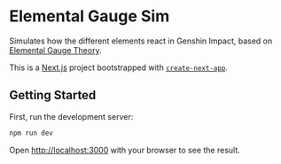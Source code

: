 # Elemental Gauge Sim
Simulates how the different elements react in Genshin Impact, based on [Elemental Gauge Theory](https://library.keqingmains.com/combat-mechanics/elemental-effects/elemental-gauge-theory).

This is a [Next.js](https://nextjs.org/) project bootstrapped with [`create-next-app`](https://github.com/vercel/next.js/tree/canary/packages/create-next-app).

## Getting Started

First, run the development server:

```bash
npm run dev
```

Open [http://localhost:3000](http://localhost:3000) with your browser to see the result.